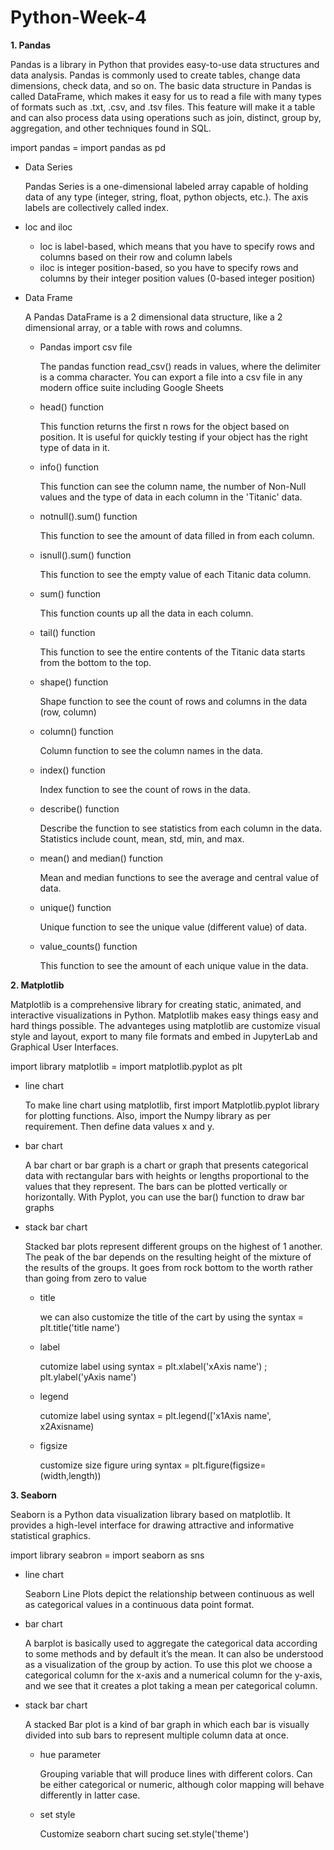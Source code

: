 # Python-Week-4
**1. Pandas**

Pandas is a library in Python that provides easy-to-use data structures and data analysis. Pandas is commonly used to create tables, change data dimensions, check data, and so on. The basic data structure in Pandas is called DataFrame, which makes it easy for us to read a file with many types of formats such as .txt, .csv, and .tsv files. This feature will make it a table and can also process data using operations such as join, distinct, group by, aggregation, and other techniques found in SQL.

import pandas = import pandas as pd

- Data Series

   Pandas Series is a one-dimensional labeled array capable of holding data of any type (integer, string, float, python objects, etc.). The axis labels are collectively   called index.
 
- loc and iloc
   * loc is label-based, which means that you have to specify rows and columns based on their row and column labels
   * iloc is integer position-based, so you have to specify rows and columns by their integer position values (0-based integer position)

- Data Frame

   A Pandas DataFrame is a 2 dimensional data structure, like a 2 dimensional array, or a table with rows and columns.

   * Pandas import csv file

     The pandas function read_csv() reads in values, where the delimiter is a comma character. You can export a file into a csv file in any modern office suite including Google Sheets

   * head() function
  
     This function returns the first n rows for the object based on position. It is useful for quickly testing if your object has the right type of data in it.
   
   * info() function
   
     This function can see the column name, the number of Non-Null values and the type of data in each column in the 'Titanic' data.
   
   * notnull().sum() function
   
     This function to see the amount of data filled in from each column.
     
   * isnull().sum() function
     
     This function to see the empty value of each Titanic data column.
    
   * sum() function

     This function counts up all the data in each column.
     
   * tail() function
   
     This function to see the entire contents of the Titanic data starts from the bottom to the top.
     
   * shape() function
   
     Shape function to see the count of rows and columns in the data (row, column)
     
   * column() function
   
     Column function to see the column names in the data.
     
   * index() function
   
     Index function to see the count of rows in the data.
     
   * describe() function
   
     Describe the function to see statistics from each column in the data. Statistics include count, mean, std, min, and max.
     
   * mean() and median() function
   
     Mean and median functions to see the average and central value of data.
     
   * unique() function
   
     Unique function to see the unique value (different value) of data.
     
   * value_counts() function

     This function to see the amount of each unique value in the data.
  
**2. Matplotlib**
  
Matplotlib is a comprehensive library for creating static, animated, and interactive visualizations in Python. Matplotlib makes easy things easy and hard things possible. The advanteges using matplotlib are customize visual style and layout, export to many file formats and embed in JupyterLab and Graphical User Interfaces.

import library matplotlib = import matplotlib.pyplot as plt

- line chart

   To make line chart using matplotlib, first import Matplotlib.pyplot library for plotting functions. Also, import the Numpy library as per requirement. Then define data values x and y. 

- bar chart

   A bar chart or bar graph is a chart or graph that presents categorical data with rectangular bars with heights or lengths proportional to the values that they represent. The bars can be plotted vertically or horizontally. With Pyplot, you can use the bar() function to draw bar graphs

- stack bar chart

   Stacked bar plots represent different groups on the highest of 1 another. The peak of the bar depends on the resulting height of the mixture of the results of the groups. It goes from rock bottom to the worth rather than going from zero to value
   
   * title
      
      we can also customize the title of the cart by using the syntax = plt.title('title name')
    
   * label
   
      cutomize label using syntax = plt.xlabel('xAxis name') ; plt.ylabel('yAxis name')
      
   * legend
   
      cutomize label using syntax = plt.legend(['x1Axis name', x2Axisname)
      
   * figsize
   
      customize size figure uring syntax = plt.figure(figsize=(width,length))
  
**3. Seaborn**
  
Seaborn is a Python data visualization library based on matplotlib. It provides a high-level interface for drawing attractive and informative statistical graphics.

import library seabron = import seaborn as sns

- line chart

   Seaborn Line Plots depict the relationship between continuous as well as categorical values in a continuous data point format.

- bar chart

   A barplot is basically used to aggregate the categorical data according to some methods and by default it’s the mean. It can also be understood as a visualization of the group by action. To use this plot we choose a categorical column for the x-axis and a numerical column for the y-axis, and we see that it creates a plot taking a mean per categorical column.
   
- stack bar chart

   A stacked Bar plot is a kind of bar graph in which each bar is visually divided into sub bars to represent multiple column data at once. 
   
   * hue parameter
   
     Grouping variable that will produce lines with different colors. Can be either categorical or numeric, although color mapping will behave differently in latter case.
    
   * set style
   
      Customize seaborn chart sucing set.style('theme')
    

   
